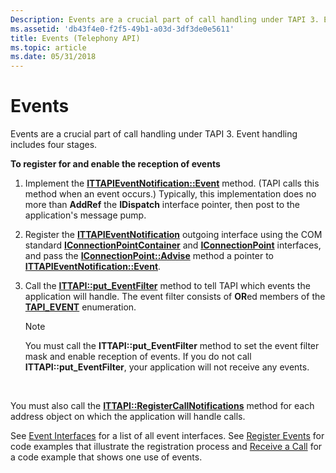```yaml
---
Description: Events are a crucial part of call handling under TAPI 3. Event handling includes four stages.
ms.assetid: 'db43f4e0-f2f5-49b1-a03d-3df3de0e5611'
title: Events (Telephony API)
ms.topic: article
ms.date: 05/31/2018
---
```


# Events

Events are a crucial part of call handling under TAPI 3. Event handling includes four stages.

**To register for and enable the reception of events**

1.  Implement the [**ITTAPIEventNotification::Event**](/windows/desktop/api/Tapi3if/nf-tapi3if-ittapieventnotification-event) method. (TAPI calls this method when an event occurs.) Typically, this implementation does no more than **AddRef** the **IDispatch** interface pointer, then post to the application's message pump.
2.  Register the [**ITTAPIEventNotification**](/windows/desktop/api/Tapi3if/nn-tapi3if-ittapieventnotification) outgoing interface using the COM standard [**IConnectionPointContainer**](https://msdn.microsoft.com/library/ms683857(v=VS.85).aspx) and [**IConnectionPoint**](https://msdn.microsoft.com/library/ms694318(v=VS.85).aspx) interfaces, and pass the [**IConnectionPoint::Advise**](https://msdn.microsoft.com/library/ms678815(v=VS.85).aspx) method a pointer to [**ITTAPIEventNotification::Event**](/windows/desktop/api/Tapi3if/nf-tapi3if-ittapieventnotification-event).
3.  Call the [**ITTAPI::put\_EventFilter**](/windows/desktop/api/tapi3if/nf-tapi3if-ittapi-put_eventfilter) method to tell TAPI which events the application will handle. The event filter consists of **OR**ed members of the [**TAPI\_EVENT**](/windows/desktop/api/Tapi3if/ne-tapi3if-tapi_event) enumeration.
    > [!Note]  
    > You must call the **ITTAPI::put\_EventFilter** method to set the event filter mask and enable reception of events. If you do not call **ITTAPI::put\_EventFilter**, your application will not receive any events.

     

You must also call the [**ITTAPI::RegisterCallNotifications**](/windows/desktop/api/tapi3if/nf-tapi3if-ittapi-registercallnotifications) method for each address object on which the application will handle calls.

See [Event Interfaces](https://msdn.microsoft.com/library/ms734880(v=VS.85).aspx) for a list of all event interfaces. See [Register Events](register-events.md) for code examples that illustrate the registration process and [Receive a Call](receive-a-call.md) for a code example that shows one use of events.

 

 



